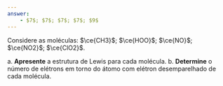```yaml
---
answer:
    - $7$; $7$; $7$; $7$; $9$
---
```


Considere as moléculas: $\ce{CH3}$; $\ce{HOO}$; $\ce{NO}$; $\ce{NO2}$; $\ce{ClO2}$.

a. **Apresente** a estrutura de Lewis para cada molécula.
b. **Determine** o número de elétrons em torno do átomo com elétron desemparelhado de cada molécula.

